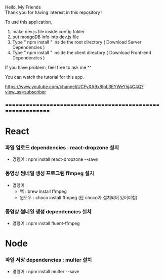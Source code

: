 Hello, My Friends  
Thank you for having interest in this repository ! 

To use this application, 

1. make dev.js file inside config folder 
2. put mongoDB info into dev.js file 
3. Type  " npm install " inside the root directory  ( Download Server Dependencies ) 
4. Type " npm install " inside the client directory ( Download Front-end Dependencies )


If you have problem, feel free to ask me ^^ 

You can watch the tutorial for this app.

https://www.youtube.com/channel/UCFyXA9x8lpL3EYWeYhj4C4Q?view_as=subscriber

### ==========================================================

# React

### 파일 업로드 dependencies : react-dropzone 설치

- 명령어 : npm install react-dropzone --save

### 동영상 썸네일 생성 프로그램 ffmpeg 설치

- 명령어
    - 맥 : brew install ffmpeg
    - 윈도우 : choco install ffmpeg (단 choco가 설치되어 있어야함)

### 동영상 썸네일 생성 dependencies 설치

- 명령어 : npm install fluent-ffmpeg
    


# Node

### 파일 저장 dependencies : multer 설치

- 명령어 : npm install multer --save







